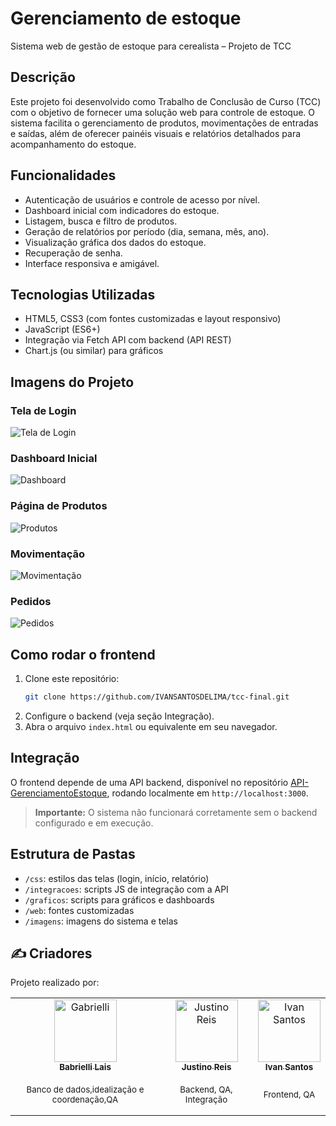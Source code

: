# Gerenciamento de estoque

Sistema web de gestão de estoque para cerealista – Projeto de TCC

## Descrição

Este projeto foi desenvolvido como Trabalho de Conclusão de Curso (TCC) com o objetivo de fornecer uma solução web para controle de estoque. O sistema facilita o gerenciamento de produtos, movimentações de entradas e saídas, além de oferecer painéis visuais e relatórios detalhados para acompanhamento do estoque.

## Funcionalidades

- Autenticação de usuários e controle de acesso por nível.
- Dashboard inicial com indicadores do estoque.
- Listagem, busca e filtro de produtos.
- Geração de relatórios por período (dia, semana, mês, ano).
- Visualização gráfica dos dados do estoque.
- Recuperação de senha.
- Interface responsiva e amigável.

## Tecnologias Utilizadas

- HTML5, CSS3 (com fontes customizadas e layout responsivo)
- JavaScript (ES6+)
- Integração via Fetch API com backend (API REST)
- Chart.js (ou similar) para gráficos

## Imagens do Projeto

### Tela de Login
![Tela de Login](https://media.licdn.com/dms/image/v2/D4D22AQG71K4hf0me3g/feedshare-shrink_800/B4DZgaqPXKGkAk-/0/1752793947453?e=1759363200&v=beta&t=UfrKhaW7nbwVB7lBE2ILalN6vZRgguFKfXPOuuHqLlk)

### Dashboard Inicial
![Dashboard](https://media.licdn.com/dms/image/v2/D4D22AQHugQiLk8O9rw/feedshare-shrink_800/B4DZgaqPWcGQAk-/0/1752793939809?e=1759363200&v=beta&t=vKJEnoDlumpthANI30J89LkRV2f-dP-jROlEJCXrlR8)

### Página de Produtos
![Produtos](https://media.licdn.com/dms/image/v2/D4D22AQEDIi_m8NzTAg/feedshare-shrink_800/B4DZgaqPWnGsAg-/0/1752793939438?e=1759363200&v=beta&t=mv_poqmIXihn8cVTGq0O_3M_64zXEwoT_S7b-HGOpcM)

### Movimentação
![Movimentação](https://media.licdn.com/dms/image/v2/D4D22AQEaZWWIoe9cag/feedshare-shrink_800/B4DZgaqPWpHsAg-/0/1752793940370?e=1759363200&v=beta&t=ePSBfKzHK6ChEjq1SHsXlc5UgB6uLdJjGN0RGbrYZZo)

### Pedidos
![Pedidos](https://media.licdn.com/dms/image/v2/D4D22AQHd7-2-w2XJ5Q/feedshare-shrink_800/B4DZgaqPWcHAAo-/0/1752793939184?e=1759363200&v=beta&t=unuySUMEE5Q_yxVG2aNYaI9uuw7kTmy9syRzDrIp57o)


## Como rodar o frontend

1. Clone este repositório:
   ```bash
   git clone https://github.com/IVANSANTOSDELIMA/tcc-final.git

2. Configure o backend (veja seção Integração).
3. Abra o arquivo ```index.html``` ou equivalente em seu navegador.

## Integração

O frontend depende de uma API backend, disponível no repositório [API-GerenciamentoEstoque](https://github.com/justino1806/API-GerenciamentoEstoque-Cerealista), rodando localmente em ```http://localhost:3000```.

> **Importante:** O sistema não funcionará corretamente sem o backend configurado e em execução.

## Estrutura de Pastas

- ```/css```: estilos das telas (login, início, relatório)
- ```/integracoes```: scripts JS de integração com a API
- ```/graficos```: scripts para gráficos e dashboards
- ```/web```: fontes customizadas
- ```/imagens```: imagens do sistema e telas

## ✍️ Criadores

Projeto realizado por:

<table align="center">
  <tr>
    <td align="center">
      <a href="https://github.com/GABRIELLILAIS">
        <img src="https://avatars.githubusercontent.com/u/169855181?v=4" width="100" alt="Gabrielli">
        <br>
        <sub><b>Babrielli Lais</b></sub>
      </a>
    </td>
    <td align="center">
      <a href="https://github.com/justino1806">
        <img src="https://avatars.githubusercontent.com/u/54010279?v=4" width="100" alt="Justino Reis">
        <br>
        <sub><b>Justino Reis</b></sub>
      </a>
    </td>
    <td align="center">
      <a href="https://github.com/IVANSANTOSDELIMA">
        <img src="https://avatars.githubusercontent.com/u/168492460?v=4" width="100" alt="Ivan Santos">
        <br>
        <sub><b>Ivan Santos</b></sub>
      </a>
    </td>
  </tr>
  <tr>
   <td align="center">
    <sub><p> Banco de dados,idealização e coordenação,QA</sub>
   </td>
   <td align="center">
    <sub><p> Backend, QA, Integração</sub>
   </td>
   <td align="center">
    <sub><p> Frontend, QA</sub>
   </td>
</table>

